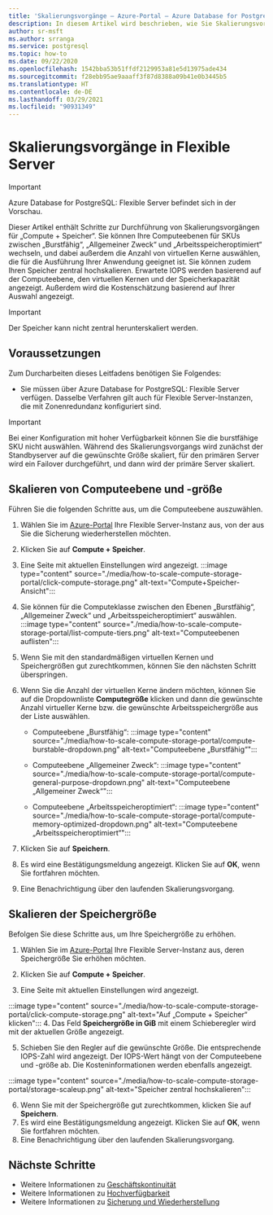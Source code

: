 ```yaml
---
title: 'Skalierungsvorgänge – Azure-Portal – Azure Database for PostgreSQL: Flexible Server'
description: In diesem Artikel wird beschrieben, wie Sie Skalierungsvorgänge in Azure Database for PostgreSQL im Azure-Portal durchführen.
author: sr-msft
ms.author: srranga
ms.service: postgresql
ms.topic: how-to
ms.date: 09/22/2020
ms.openlocfilehash: 1542bba53b51ffdf2129953a81e5d13975ade434
ms.sourcegitcommit: f28ebb95ae9aaaff3f87d8388a09b41e0b3445b5
ms.translationtype: HT
ms.contentlocale: de-DE
ms.lasthandoff: 03/29/2021
ms.locfileid: "90931349"
---
```

# <a name="scale-operations-in-flexible-server"></a>Skalierungsvorgänge in Flexible Server

> [!IMPORTANT]
> Azure Database for PostgreSQL: Flexible Server befindet sich in der Vorschau.

Dieser Artikel enthält Schritte zur Durchführung von Skalierungsvorgängen für „Compute + Speicher“. Sie können Ihre Computeebenen für SKUs zwischen „Burstfähig“, „Allgemeiner Zweck“ und „Arbeitsspeicheroptimiert“ wechseln, und dabei außerdem die Anzahl von virtuellen Kerne auswählen, die für die Ausführung Ihrer Anwendung geeignet ist. Sie können zudem Ihren Speicher zentral hochskalieren. Erwartete IOPS werden basierend auf der Computeebene, den virtuellen Kernen und der Speicherkapazität angezeigt. Außerdem wird die Kostenschätzung basierend auf Ihrer Auswahl angezeigt.

> [!IMPORTANT]
> Der Speicher kann nicht zentral herunterskaliert werden.

## <a name="pre-requisites"></a>Voraussetzungen

Zum Durcharbeiten dieses Leitfadens benötigen Sie Folgendes:

-   Sie müssen über Azure Database for PostgreSQL: Flexible Server verfügen. Dasselbe Verfahren gilt auch für Flexible Server-Instanzen, die mit Zonenredundanz konfiguriert sind.
> [!IMPORTANT]
> Bei einer Konfiguration mit hoher Verfügbarkeit können Sie die burstfähige SKU nicht auswählen. Während des Skalierungsvorgangs wird zunächst der Standbyserver auf die gewünschte Größe skaliert, für den primären Server wird ein Failover durchgeführt, und dann wird der primäre Server skaliert. 

## <a name="scaling-the-compute-tier-and-size"></a>Skalieren von Computeebene und -größe

Führen Sie die folgenden Schritte aus, um die Computeebene auszuwählen.
 
1.  Wählen Sie im [Azure-Portal](https://portal.azure.com/) Ihre Flexible Server-Instanz aus, von der aus Sie die Sicherung wiederherstellen möchten.

2.  Klicken Sie auf **Compute + Speicher**.

3.  Eine Seite mit aktuellen Einstellungen wird angezeigt.
 :::image type="content" source="./media/how-to-scale-compute-storage-portal/click-compute-storage.png" alt-text="Compute+Speicher-Ansicht":::

4.  Sie können für die Computeklasse zwischen den Ebenen „Burstfähig“, „Allgemeiner Zweck“ und „Arbeitsspeicheroptimiert“ auswählen.
   :::image type="content" source="./media/how-to-scale-compute-storage-portal/list-compute-tiers.png" alt-text="Computeebenen auflisten":::


5.  Wenn Sie mit den standardmäßigen virtuellen Kernen und Speichergrößen gut zurechtkommen, können Sie den nächsten Schritt überspringen.

6.  Wenn Sie die Anzahl der virtuellen Kerne ändern möchten, können Sie auf die Dropdownliste **Computegröße** klicken und dann die gewünschte Anzahl virtueller Kerne bzw. die gewünschte Arbeitsspeichergröße aus der Liste auswählen.
    
    - Computeebene „Burstfähig“: :::image type="content" source="./media/how-to-scale-compute-storage-portal/compute-burstable-dropdown.png" alt-text="Computeebene „Burstfähig“":::

    - Computeebene „Allgemeiner Zweck“: :::image type="content" source="./media/how-to-scale-compute-storage-portal/compute-general-purpose-dropdown.png" alt-text="Computeebene „Allgemeiner Zweck“":::

    - Computeebene „Arbeitsspeicheroptimiert“: :::image type="content" source="./media/how-to-scale-compute-storage-portal/compute-memory-optimized-dropdown.png" alt-text="Computeebene „Arbeitsspeicheroptimiert“":::

7.  Klicken Sie auf **Speichern**. 
8.  Es wird eine Bestätigungsmeldung angezeigt. Klicken Sie auf **OK**, wenn Sie fortfahren möchten. 
9.  Eine Benachrichtigung über den laufenden Skalierungsvorgang.


## <a name="scaling-storage-size"></a>Skalieren der Speichergröße

Befolgen Sie diese Schritte aus, um Ihre Speichergröße zu erhöhen.

1.  Wählen Sie im [Azure-Portal](https://portal.azure.com/) Ihre Flexible Server-Instanz aus, deren Speichergröße Sie erhöhen möchten.
2.  Klicken Sie auf **Compute + Speicher**.

3.  Eine Seite mit aktuellen Einstellungen wird angezeigt.
   
:::image type="content" source="./media/how-to-scale-compute-storage-portal/click-compute-storage.png" alt-text="Auf „Compute + Speicher“ klicken":::
4.  Das Feld **Speichergröße in GiB** mit einem Schieberegler wird mit der aktuellen Größe angezeigt.

5.  Schieben Sie den Regler auf die gewünschte Größe. Die entsprechende IOPS-Zahl wird angezeigt. Der IOPS-Wert hängt von der Computeebene und -größe ab. Die Kosteninformationen werden ebenfalls angezeigt. 

 :::image type="content" source="./media/how-to-scale-compute-storage-portal/storage-scaleup.png" alt-text="Speicher zentral hochskalieren":::

6.  Wenn Sie mit der Speichergröße gut zurechtkommen, klicken Sie auf **Speichern**. 
7.  Es wird eine Bestätigungsmeldung angezeigt. Klicken Sie auf **OK**, wenn Sie fortfahren möchten. 
8.  Eine Benachrichtigung über den laufenden Skalierungsvorgang.

## <a name="next-steps"></a>Nächste Schritte

-   Weitere Informationen zu [Geschäftskontinuität](./concepts-business-continuity.md)
-   Weitere Informationen zu [Hochverfügbarkeit](./concepts-high-availability.md)
-   Weitere Informationen zu [Sicherung und Wiederherstellung](./concepts-backup-restore.md)
